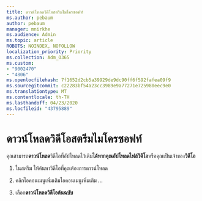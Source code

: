 ```yaml
---
title: ดาวน์โหลดวิดีโอสตรีมไมโครซอฟท์
ms.author: pebaum
author: pebaum
manager: mnirkhe
ms.audience: Admin
ms.topic: article
ROBOTS: NOINDEX, NOFOLLOW
localization_priority: Priority
ms.collection: Adm_O365
ms.custom:
- "9002470"
- "4806"
ms.openlocfilehash: 7f1652d2cb5a39929de9dc90ff6f592fafea09f9
ms.sourcegitcommit: c22283bf54a23cc3989e9a77271e725980eec9e0
ms.translationtype: MT
ms.contentlocale: th-TH
ms.lasthandoff: 04/23/2020
ms.locfileid: "43795889"
---
```

# <a name="download-microsoft-stream-videos"></a>ดาวน์โหลดวิดีโอสตรีมไมโครซอฟท์

คุณสามารถ**ดาวน์โหลด**วิดีโอที่อัปโหลดไว้เดิม**ได้หากคุณอัปโหลดไฟล์วิดีโอ**หรือคุณเป็นเจ้าของ**วิดีโอ**

1. ในสตรีม ให้ค้นหาวิดีโอที่คุณต้องการดาวน์โหลด

2. คลิกไอคอนเมนูเพิ่มเติมไอคอนเมนูเพิ่มเติม *...*

3. เลือก**ดาวน์โหลดวิดีโอต้นฉบับ**
